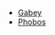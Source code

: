 - [Gabey](https://onetrickwolfy.me/fursona/gabey) 
- [Phobos](https://onetrickwolfy.me/fursona/phobos)
